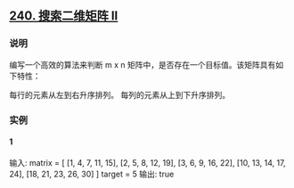 ## [240. 搜索二维矩阵 II](https://leetcode-cn.com/problems/search-a-2d-matrix-ii/)

### 说明
编写一个高效的算法来判断 m x n 矩阵中，是否存在一个目标值。该矩阵具有如下特性：

每行的元素从左到右升序排列。
每列的元素从上到下升序排列。

### 实例
#### 1
输入:
matrix = [
[1,   4,  7, 11, 15],
[2,   5,  8, 12, 19],
[3,   6,  9, 16, 22],
[10, 13, 14, 17, 24],
[18, 21, 23, 26, 30]
]
target = 5
输出: true